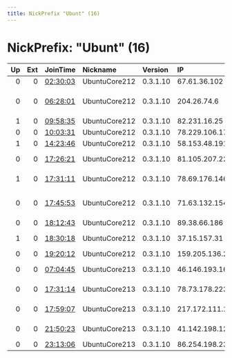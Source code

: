 ```yaml
---
title: NickPrefix "Ubunt" (16)
---
```


# NickPrefix: "Ubunt" (16)

|   Up |   Ext | JoinTime                                                                                            | Nickname      | Version   | IP              | AS                                | CC   |   ORp |   Dirp | OS    | Contact   |   eFamMembers |
|-----:|------:|:----------------------------------------------------------------------------------------------------|:--------------|:----------|:----------------|:----------------------------------|:-----|------:|-------:|:------|:----------|--------------:|
|    0 |     0 | [02:30:03](https://metrics.torproject.org/rs.html#details/654CAB5D09B01C2831591EA051C7C779FD01923B) | UbuntuCore212 | 0.3.1.10  | 67.61.36.102    | Cable One, Inc.                   | us   | 38175 |      0 | Linux | None      |             1 |
|    0 |     0 | [06:28:01](https://metrics.torproject.org/rs.html#details/BCBAB057C883EAB7A136DFE4DFC6A28645961965) | UbuntuCore212 | 0.3.1.10  | 204.26.74.6     | Qwest Communications Company, LLC | us   | 41427 |      0 | Linux | None      |             1 |
|    1 |     0 | [09:58:35](https://metrics.torproject.org/rs.html#details/C255A26F905E5CACFB5AC4B7D0631C0233C50584) | UbuntuCore212 | 0.3.1.10  | 82.231.16.25    | Free SAS                          | fr   | 39891 |      0 | Linux | None      |             1 |
|    0 |     0 | [10:03:31](https://metrics.torproject.org/rs.html#details/99198BB2D19FA21D7A4F4A9C13644F6B52690FF6) | UbuntuCore212 | 0.3.1.10  | 78.229.106.174  | Free SAS                          | fr   | 40901 |      0 | Linux | None      |             1 |
|    1 |     0 | [14:23:46](https://metrics.torproject.org/rs.html#details/5C5A708E4CC7A9392F721EC452D5A122B1E7EF8E) | UbuntuCore212 | 0.3.1.10  | 58.153.48.191   | PCCW Limited                      | hk   | 35077 |      0 | Linux | None      |             1 |
|    0 |     0 | [17:26:21](https://metrics.torproject.org/rs.html#details/8292A4B11500D25CB49ECD56A02817C638D8D26F) | UbuntuCore212 | 0.3.1.10  | 81.105.207.227  | Virgin Media Limited              | gb   | 45801 |      0 | Linux | None      |             1 |
|    1 |     0 | [17:31:11](https://metrics.torproject.org/rs.html#details/B6F2A890F648AF5AD5995E65CE8EA3675D464C09) | UbuntuCore212 | 0.3.1.10  | 78.69.176.146   | Telia Company AB                  | se   | 41489 |      0 | Linux | None      |             1 |
|    0 |     0 | [17:45:53](https://metrics.torproject.org/rs.html#details/FFC0C8ACEA7E218AA80F5D8C5228C11EA626CE2A) | UbuntuCore212 | 0.3.1.10  | 71.63.132.154   | Comcast Cable Communications, LLC | us   | 43127 |      0 | Linux | None      |             1 |
|    0 |     0 | [18:12:43](https://metrics.torproject.org/rs.html#details/48D657C71449076B4EA4D515B93BC7DC808F8518) | UbuntuCore212 | 0.3.1.10  | 89.38.66.186    | Moldtelecom SA                    | md   | 33297 |      0 | Linux | None      |             1 |
|    1 |     0 | [18:30:18](https://metrics.torproject.org/rs.html#details/B76E08DC786830E15EF07F44BD4637D8A17EDD5C) | UbuntuCore212 | 0.3.1.10  | 37.15.157.31    | Orange Espagne SA                 | es   | 45723 |      0 | Linux | None      |             1 |
|    0 |     0 | [19:20:12](https://metrics.torproject.org/rs.html#details/EB718C1E8057E53DB051E30E1EC2D766824E79C6) | UbuntuCore212 | 0.3.1.10  | 159.205.136.242 | Netia SA                          | pl   | 38975 |      0 | Linux | None      |             1 |
|    0 |     0 | [07:04:45](https://metrics.torproject.org/rs.html#details/F6EF79B360F1488388E9FE47479406BA25ACB6BB) | UbuntuCore213 | 0.3.1.10  | 46.146.193.166  | JSC ER-Telecom Holding            | ru   | 41169 |      0 | Linux | None      |             1 |
|    0 |     0 | [17:31:14](https://metrics.torproject.org/rs.html#details/B0C1F49269086602E90BDCCE2BD624CCB2DCA13D) | UbuntuCore213 | 0.3.1.10  | 78.73.178.223   | Telia Company AB                  | se   | 38507 |      0 | Linux | None      |             1 |
|    0 |     0 | [17:59:07](https://metrics.torproject.org/rs.html#details/8FB35AEFF37AFD8A2C69E4CB2D960360BC617E7B) | UbuntuCore213 | 0.3.1.10  | 217.172.111.141 | Asiatech Data Transfer Inc PLC    | ir   | 34469 |      0 | Linux | None      |             1 |
|    0 |     0 | [21:50:23](https://metrics.torproject.org/rs.html#details/B411D76EBDB133E228DB3BA0AE00E55BF1524606) | UbuntuCore213 | 0.3.1.10  | 41.142.198.12   | Itissalat Al-MAGHRIB              | ma   | 46099 |      0 | Linux | None      |             1 |
|    0 |     0 | [23:13:06](https://metrics.torproject.org/rs.html#details/654D9A5B512BA08B5428B10D1A41E0FE87C3BF5D) | UbuntuCore213 | 0.3.1.10  | 86.254.198.234  | Orange                            | fr   | 35061 |      0 | Linux | None      |             1 |
